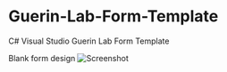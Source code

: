 # Guerin-Lab-Form-Template
C# Visual Studio Guerin Lab Form Template

Blank form design
![Screenshot](https://raw.githubusercontent.com/GuerinLab/Guerin-Lab-Form-Template/master/DemoForm.jpg)
